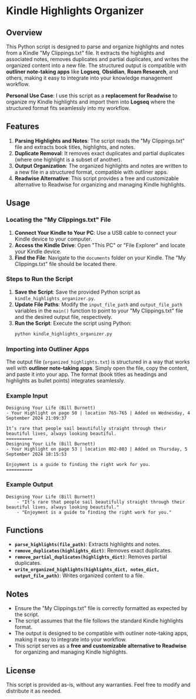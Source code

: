 # Kindle Highlights Organizer

## Overview
This Python script is designed to parse and organize highlights and notes from a Kindle "My Clippings.txt" file. It extracts the highlights and associated notes, removes duplicates and partial duplicates, and writes the organized content into a new file. The structured output is compatible with **outliner note-taking apps** like **Logseq**, **Obsidian**, **Roam Research**, and others, making it easy to integrate into your knowledge management workflow.

**Personal Use Case**: I use this script as a **replacement for Readwise** to organize my Kindle highlights and import them into **Logseq** where the structured format fits seamlessly into my workflow.

## Features
1. **Parsing Highlights and Notes**: The script reads the "My Clippings.txt" file and extracts book titles, highlights, and notes.
2. **Duplicate Removal**: It removes exact duplicates and partial duplicates (where one highlight is a subset of another).
3. **Output Organization**: The organized highlights and notes are written to a new file in a structured format, compatible with outliner apps.
4. **Readwise Alternative**: This script provides a free and customizable alternative to Readwise for organizing and managing Kindle highlights.

## Usage

### Locating the "My Clippings.txt" File
1. **Connect Your Kindle to Your PC**: Use a USB cable to connect your Kindle device to your computer.
2. **Access the Kindle Drive**: Open "This PC" or "File Explorer" and locate your Kindle device.
3. **Find the File**: Navigate to the `documents` folder on your Kindle. The "My Clippings.txt" file should be located there.

### Steps to Run the Script
1. **Save the Script**: Save the provided Python script as `kindle_highlights_organizer.py`.
2. **Update File Paths**: Modify the `input_file_path` and `output_file_path` variables in the `main()` function to point to your "My Clippings.txt" file and the desired output file, respectively.
3. **Run the Script**: Execute the script using Python:
   ```bash
   python kindle_highlights_organizer.py
   ```

### Importing into Outliner Apps
The output file (`organized_highlights.txt`) is structured in a way that works well with **outliner note-taking apps**. Simply open the file, copy the content, and paste it into your app. The format (book titles as headings and highlights as bullet points) integrates seamlessly.

### Example Input
```plaintext
Designing Your Life (Bill Burnett)
- Your Highlight on page 50 | location 765-765 | Added on Wednesday, 4 September 2024 21:09:37

It’s rare that people sail beautifully straight through their beautiful lives, always looking beautiful.
==========
Designing Your Life (Bill Burnett)
- Your Highlight on page 53 | location 802-803 | Added on Thursday, 5 September 2024 18:15:53

Enjoyment is a guide to finding the right work for you.
==========
```

### Example Output
```plaintext
Designing Your Life (Bill Burnett)
    - "It’s rare that people sail beautifully straight through their beautiful lives, always looking beautiful."
    - "Enjoyment is a guide to finding the right work for you."
```

## Functions
- **`parse_highlights(file_path)`**: Extracts highlights and notes.
- **`remove_duplicates(highlights_dict)`**: Removes exact duplicates.
- **`remove_partial_duplicates(highlights_dict)`**: Removes partial duplicates.
- **`write_organized_highlights(highlights_dict, notes_dict, output_file_path)`**: Writes organized content to a file.

## Notes
- Ensure the "My Clippings.txt" file is correctly formatted as expected by the script.
- The script assumes that the file follows the standard Kindle highlights format.
- The output is designed to be compatible with outliner note-taking apps, making it easy to integrate into your workflow.
- This script serves as a **free and customizable alternative to Readwise** for organizing and managing Kindle highlights.

## License
This script is provided as-is, without any warranties. Feel free to modify and distribute it as needed.
